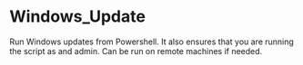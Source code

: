 # Windows_Update
Run Windows updates from Powershell. It also ensures that you are running the script as and admin. Can be run on remote machines if needed.
